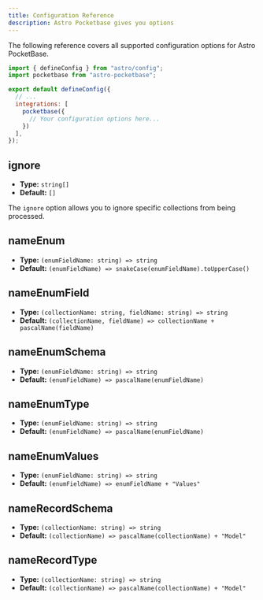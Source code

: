 ```yaml
---
title: Configuration Reference
description: Astro Pocketbase gives you options
---
```


The following reference covers all supported configuration options for Astro PocketBase.

```js title="astro.config.mjs"
import { defineConfig } from "astro/config";
import pocketbase from "astro-pocketbase";

export default defineConfig({
  // ...
  integrations: [
    pocketbase({
      // Your configuration options here...
    })
  ],
});
```

## ignore

- **Type:** `string[]`
- **Default:** `[]`

The `ignore` option allows you to ignore specific collections from being processed.

## nameEnum

- **Type:** `(enumFieldName: string) => string`
- **Default:** `(enumFieldName) => snakeCase(enumFieldName).toUpperCase()`

## nameEnumField

- **Type:** `(collectionName: string, fieldName: string) => string`
- **Default:** `(collectionName, fieldName) => collectionName + pascalName(fieldName)`

## nameEnumSchema

- **Type:** `(enumFieldName: string) => string`
- **Default:** `(enumFieldName) => pascalName(enumFieldName)`

## nameEnumType

- **Type:** `(enumFieldName: string) => string`
- **Default:** `(enumFieldName) => pascalName(enumFieldName)`
  
## nameEnumValues

- **Type:** `(enumFieldName: string) => string`
- **Default:** `(enumFieldName) => enumFieldName + "Values"`

## nameRecordSchema

- **Type:** `(collectionName: string) => string`
- **Default:** `(collectionName) => pascalName(collectionName) + "Model"`

## nameRecordType

- **Type:** `(collectionName: string) => string`
- **Default:** `(collectionName) => pascalName(collectionName) + "Model"`
